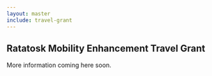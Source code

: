 ```yaml
---
layout: master
include: travel-grant
---
```


## Ratatosk Mobility Enhancement Travel Grant

More information coming here soon.
